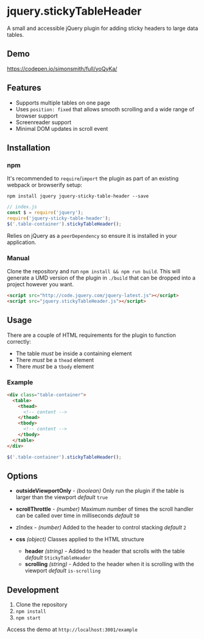 # jquery.stickyTableHeader

A small and accessible jQuery plugin for adding sticky headers to large data tables.

## Demo

https://codepen.io/simonsmith/full/yoQyKa/

## Features

* Supports multiple tables on one page
* Uses `position: fixed` that allows smooth scrolling and a wide range of browser
  support
* Screenreader support
* Minimal DOM updates in scroll event

## Installation

### npm

It's recommended to `require`/`import` the plugin as part of an existing webpack or browserify setup:

```
npm install jquery jquery-sticky-table-header --save
```

```js
// index.js
const $ = require('jquery');
require('jquery-sticky-table-header');
$('.table-container').stickyTableHeader();
```

Relies on jQuery as a `peerDependency` so ensure it is installed in your
application.

### Manual

Clone the repository and run `npm install && npm run build`. This will generate
a UMD version of the plugin in `./build` that can be dropped into a project
however you want.

```html
<script src="http://code.jquery.com/jquery-latest.js"></script>
<script src="jquery.stickyTableHeader.js"></script>
```

## Usage

There are a couple of HTML requirements for the plugin to function correctly:

* The table *must* be inside a containing element
* There *must* be a `thead` element
* There *must* be a `tbody` element

### Example

```html
<div class="table-container">
  <table>
    <thead>
      <!-- content -->
    </thead>
    <tbody>
      <!-- content -->
    </tbody>
  </table>
</div>
```

```js
$('.table-container').stickyTableHeader();
```

## Options

* **outsideViewportOnly** - _(boolean)_ Only run the plugin if the table is
  larger than the viewport _default_ `true`

* **scrollThrottle** - _(number)_ Maximum number of times the scroll handler
  can be called over time in milliseconds _default_ `50`

* zIndex - _(number)_ Added to the header to control stacking _default_ `2`

* **css** _(object)_  Classes applied to the HTML structure
  * **header** _(string)_ - Added to the header that scrolls with the table _default_ `StickyTableHeader`
  * **scrolling** _(string)_ - Added to the header when it is scrolling with the viewport _default_ `is-scrolling`

## Development

1. Clone the repository
1. `npm install`
1. `npm start`

Access the demo at `http://localhost:3001/example`
